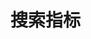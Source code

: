 搜索指标
===
<!--START_SECTION:badge-->
<!--END_SECTION:badge-->
<!--info
top: false
hidden: false
-->

<!-- TOC -->
<!-- TOC -->
